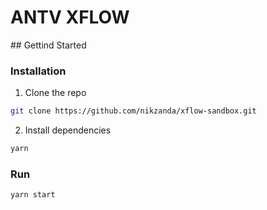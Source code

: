 # ANTV XFLOW

## Gettind Started

### Installation

1. Clone the repo

```sh
git clone https://github.com/nikzanda/xflow-sandbox.git
```

2. Install dependencies

```sh
yarn
```

### Run

```sh
yarn start
```
